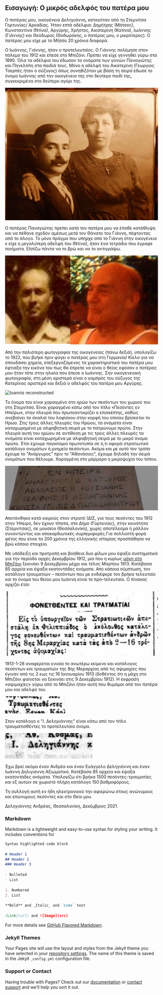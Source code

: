 ## Εισαγωγή: Ο μικρός αδελφός του πατέρα μου

Ο πατέρας μου, οικογένεια  Δεληγιάννη, καταγόταν από τη Στεμνίτσα Γορτυνίας/ Αρκαδίας. Ήταν επτά αδέλφια: Δημήτρης (Μήτσος), Κωνσταντίνα (Ντίνα), Αργύρης, Χρήστος, Αικατερίνη (Κατίνα), Ιωάννης (Γιάννης) και Θεόδωρος (Θοδωράκης, ο πατέρας μου, ο μικρότερος). Ο πατέρας μου είχε με το Μήτσο 20 χρόνια διαφορά.

Ο Ιωάννης, Γιάννης, ήταν ο προτελευταίος. Ο Γιάννης πολέμησε στον πόλεμο του 1912 και έπεσε στο Μπιζάνι. Πρέπει να είχε γεννηθεί γύρω στα 1890. Όλα τα αδέλφια του έδωσαν τα ονόματα των γονιών Παναγιώτης και Πηνελόπη στα παιδιά τους. Μόνο η αδελφή του Αικατερίνη (Γεωργιος Τσερπές ήταν ο σύζυγος) όπως συνηθιζόταν με βάση τη σειρά έδωσε το όνομα Ιωάννης από την οικογένεια της στο δεύτερο παιδί της, συγκεκριμένα στο δεύτερο αγόρι της. 

![Family portrait](images/home_page_photo1.jpg)

Ο πατέρας Παναγιώτης πρέπει κατά τον πατέρα μου να έπαθε κατάθλιψη και να πέθανε σχεδόν αμέσως μετά τον Θάνατο του Γιάννη, πέφτοντας από το άλογο. Το μόνο πράγμα που υπήρχε από το Γιάννη στην οικογένεια κ είχε η μεγαλύτερη αδελφή του (Ντίνα), ήταν ένα  τετράδιο που έγραφε ποιήματα. Ελπίζω πάντα να το βρώ και να το αντιγράψω. 

![The father](images/home_page_photo2.jpg)


Από την παλιότερη φωτογραφία  της οικογενείας (πάνω δεξιά), υπολογίζω το 1922, που βγήκε πριν φύγει ο πατέρας μου στη Γερμανία/ Κίελο για να σπουδάσει χημεία, επεξεργαζόμενος τα χαρακτηριστικά του πατέρα μου έφτιαξα την εικόνα του πως θα έπρεπε να είναι ο θείος εφόσον ο πατέρας μου ήταν τότε στην ηλικία που έπεσε ο Ιωάννης. Σην οικογενειακή φωτογραφία, στη μέση αριστερά είναι ο γαμπρός του σύζυγος της Κατερίνας αριστερά και δεξιά ο αδελφός του πατέρα μου Αργύρης.

![Ioannis reconstructed](images/home_page_photo3.png)

Το όνομα του είναι χαραγμένο στο ηρώο των πεσόντων του χωριού του στη Στεμνίτσα. Είναι χαραγμένο κάτω από τον τίτλο  «Πεσόντες εν Ηπείρω», στην πλευρά που πρωτοαντικρίζει ο επισκέπτης, καθώς ανεβαίνει τα σκαλιά του λοφίσκου στην κορφή του οποίου βρίσκεται το Ηρώο. Στις τρεις άλλες πλευρές του Ηρώου, τα ονόματα είναι καταχωρημένα με αλφαβητική σειρά  με το πατρώνυμο πρώτο. Στην πλευρά αυτή του ηρώου σε αντίθεση με τις τρεις άλλες πλευρές τα ονόματα είναι καταχωρημένα με αλφαβητική σειρά  με το μικρό όνομα πρώτο.  Έτσι έχουμε παγκόσμια πρωτοτυπία σε ό,τι αφορά στρατιωτικό κατάλογο ονομάτων ή μνημείο πεσόντων. Ακόμα και με αυτό τον τρόπο έχουμε το "Ανάργυρος" πριν το "Αθανάσιος", έχουμε δηλαδή την σειρά ονομάτων που θέλουμε. Χαραγμένη στο μάρμαρο η μικροψυχία του τόπου.

![Iroo](images/home_page_photo4.jpg)

Αποτάνθηκα κατά καιρούς στον στρατό (ΔΙΣ, για τους πεσόντες του 1912 στην Ήπειρο, δεν έχουν τίποτα, στο Δήμο (Γορτυνίας), στην κοινότητα (Στεμνίτσας), σε μουσεία (Θεσσαλονίκη), χωρίς  αποτέλεσμα ή μάλλον  συναντώντας και αποκαρδιωτικές συμπεριφορές.Για πολλοστή φορά φέτος που είναι τα 200 χρόνια της ελληνικής ιστορίας προσπάθησα να βρώ κάποιο στοιχείο.

Με υπόδειξη και προτροπή και βοήθεια δυο φίλων μου έψαξα συστηματικά για την περίοδο αρχές Δεκεμβρίου 1912, μια που η κυρίως [μάχη στο Μπιζάνι](https://el.wikipedia.org/wiki/%CE%9C%CE%AC%CF%87%CE%B7_%CF%84%CE%BF%CF%85_%CE%9C%CF%80%CE%B9%CE%B6%CE%B1%CE%BD%CE%AF%CE%BF%CF%85) ξεκινάει 9 Δεκεμβρίου μέχρι και τέλος Μαρτίου 1913. Κατέβασα 85 αρχεία και έψαξα εκατοντάδες ονόματα. Από κάποια σύμπτωση, τον κατάλογο τραυματιών – πεσόντων που με ενδιέφερε τον βρήκα τελευταίο και το όνομα του θείου μου Ιωάννη είναι το πρό–τελευταίο. Ο πίνακας αρχίζει έτσι: 

![detail5](images/home_page_photo5.jpg)

1913-1-28 αναφέρεται ενιαία το ανωτέρω κείμενο και κατάλογος πεσόντων και τραυματιών της 8ης Μεραρχίας από τις αψιμαχίες που έγιναν από τις 2 εως τις 16 Ιανουαρίου 1913 (δοθέντος ότι η μάχη στο Μπιζάνι φαίνεται να ξεκινάει στις 9 Δεκεμβρίου 1912). Η έκφραση «αψιμαχίες» γύρω από το Μπιζάνι ήταν αυτή που θυμάμαι από τον πατέρα μου και αδελφό του. 

![detail6](images/home_page_photo6.jpg)

Στον κατάλογο ο "Ι. Δεληγιάννης" είναι κάτω από τον τίτλο τραυματισθέντες το προτελευταίο όνομα.

![detail7](images/home_page_photo7.jpg)

Έχω βρεί ακόμα έναν Ανδρέα και έναν Ευάγγελο Δεληγιάννη και έναν Ιωάννη Δηλιγιάννη Αξιωματικό. Κατέβασα 85 αρχεία και έψαξα εκατοντάδες ονόματα. Υπολογίζω ότι βρήκα 1500 πεσόντες-τραυματίες και εξ αυτών σε χωριστό πλήρη κατάλογο 150 βαθμοφόρους.

Τη συλλογή αυτή εν ήδη ηλεκτρονικού την αφιερώνω στους ανώνυμους και επώνυμους πεσόντες και στο Θείο μου.

Δεληγιάννης Ανδρέας, Θεσσαλονίκη, Δεκέμβριος 2021.

### Markdown

Markdown is a lightweight and easy-to-use syntax for styling your writing. It includes conventions for

```markdown
Syntax highlighted code block

# Header 1
## Header 2
### Header 3

- Bulleted
- List

1. Numbered
2. List

**Bold** and _Italic_ and `Code` text

[Link](url) and ![Image](src)
```

For more details see [GitHub Flavored Markdown](https://guides.github.com/features/mastering-markdown/).

### Jekyll Themes

Your Pages site will use the layout and styles from the Jekyll theme you have selected in your [repository settings](https://github.com/ioannis-del-iroo/ioannis-del-iroo.github.io/settings/pages). The name of this theme is saved in the Jekyll `_config.yml` configuration file.

### Support or Contact

Having trouble with Pages? Check out our [documentation](https://docs.github.com/categories/github-pages-basics/) or [contact support](https://support.github.com/contact) and we’ll help you sort it out.
